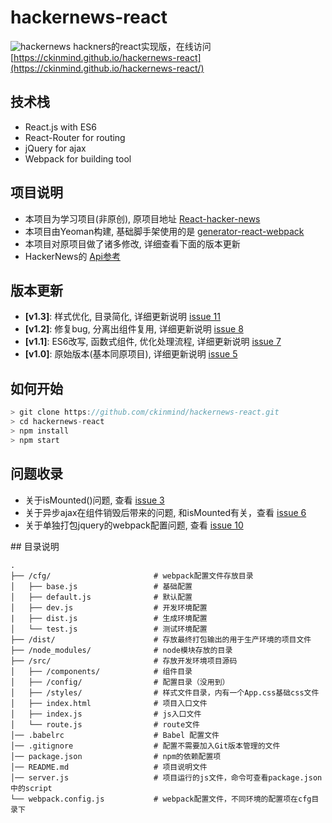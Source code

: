 # hackernews-react
![hackernews](https://raw.githubusercontent.com/ckinmind/hackernews-react/master/src/images/screenshot.gif)
hackners的react实现版，在线访问 [https://ckinmind.github.io/hackernews-react](https://ckinmind.github.io/hackernews-react/)

## 技术栈
- React.js with ES6
- React-Router for routing
- jQuery for ajax
- Webpack for building tool

## 项目说明
- 本项目为学习项目(非原创), 原项目地址 [React-hacker-news](https://github.com/gokulkrishh/React-hacker-news)
- 本项目由Yeoman构建, 基础脚手架使用的是 [generator-react-webpack](https://github.com/react-webpack-generators/generator-react-webpack)
- 本项目对原项目做了诸多修改, 详细查看下面的版本更新
- HackerNews的 [Api参考](https://github.com/HackerNews/API)

## 版本更新
- **[v1.3]**: 样式优化, 目录简化, 详细更新说明 [issue 11](https://github.com/ckinmind/hackernews-react/issues/11)
- **[v1.2]**: 修复bug, 分离出组件复用, 详细更新说明 [issue 8](https://github.com/ckinmind/hackernews-react/issues/8)
- **[v1.1]**: ES6改写, 函数式组件, 优化处理流程, 详细更新说明 [issue 7](https://github.com/ckinmind/hackernews-react/issues/7)
- **[v1.0]**: 原始版本(基本同原项目), 详细更新说明 [issue 5](https://github.com/ckinmind/hackernews-react/issues/5)

## 如何开始
```js
> git clone https://github.com/ckinmind/hackernews-react.git
> cd hackernews-react
> npm install
> npm start
```

## 问题收录
- 关于isMounted()问题, 查看 [issue 3](https://github.com/ckinmind/hackernews-react/issues/3)
- 关于异步ajax在组件销毁后带来的问题, 和isMounted有关，查看 [issue 6](https://github.com/ckinmind/hackernews-react/issues/6)
- 关于单独打包jquery的webpack配置问题, 查看 [issue 10](https://github.com/ckinmind/hackernews-react/issues/10)

## 目录说明
```shell
.
├── /cfg/                       # webpack配置文件存放目录
│   ├── base.js                 # 基础配置
│   ├── default.js              # 默认配置
│   ├── dev.js                  # 开发环境配置
|   ├── dist.js                 # 生成环境配置
│   └── test.js                 # 测试环境配置
├── /dist/                      # 存放最终打包输出的用于生产环境的项目文件
├── /node_modules/              # node模块存放的目录
├── /src/                       # 存放开发环境项目源码
│   ├── /components/            # 组件目录
│   ├── /config/                # 配置目录（没用到）
│   ├── /styles/                # 样式文件目录，内有一个App.css基础css文件
│   ├── index.html              # 项目入口文件
│   ├── index.js                # js入口文件
│   └── route.js                # route文件
│── .babelrc                    # Babel 配置文件
│── .gitignore                  # 配置不需要加入Git版本管理的文件
│── package.json                # npm的依赖配置项
│── README.md                   # 项目说明文件
│── server.js                   # 项目运行的js文件，命令可查看package.json中的script
└── webpack.config.js           # webpack配置文件，不同环境的配置项在cfg目录下
```